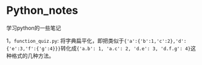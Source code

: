 # Python_notes
学习python的一些笔记

1，`function_quiz.py`: 将字典扁平化，即把类似于`{'a':{'b':1,'c':2},'d':{'e':3,'f':{'g':4}}}`转化成`{'a.b': 1, 'a.c': 2, 'd.e': 3, 'd.f.g': 4}`这种格式的几种方法。



